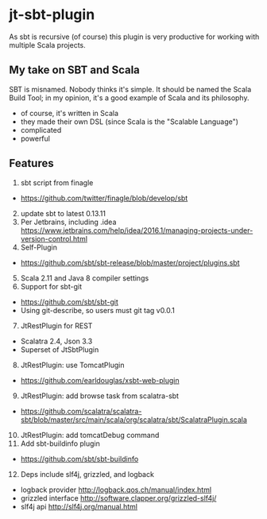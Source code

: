 # jt-sbt-plugin

As sbt is recursive (of course) this plugin is very productive for working with multiple Scala projects.

## My take on SBT and Scala

SBT is misnamed.  Nobody thinks it's simple.  It should be named the Scala Build Tool; in my opinion, it's a good example of Scala and its philosophy.
* of course, it's written in Scala
* they made their own DSL (since Scala is the "Scalable Language")
* complicated
* powerful


## Features

1. sbt script from finagle
  * https://github.com/twitter/finagle/blob/develop/sbt
2. update sbt to latest 0.13.11
3. Per Jetbrains, including .idea
   https://www.jetbrains.com/help/idea/2016.1/managing-projects-under-version-control.html
4. Self-Plugin
  * https://github.com/sbt/sbt-release/blob/master/project/plugins.sbt
5. Scala 2.11 and Java 8 compiler settings
6. Support for sbt-git
  * https://github.com/sbt/sbt-git
  * Using git-describe, so users must git tag v0.0.1
7. JtRestPlugin for REST
  * Scalatra 2.4, Json 3.3
  * Superset of JtSbtPlugin
8. JtRestPlugin: use TomcatPlugin
  * https://github.com/earldouglas/xsbt-web-plugin
9. JtRestPlugin: add browse task from scalatra-sbt
  * https://github.com/scalatra/scalatra-sbt/blob/master/src/main/scala/org/scalatra/sbt/ScalatraPlugin.scala
10. JtRestPlugin: add tomcatDebug command
11. Add sbt-buildinfo plugin
  * https://github.com/sbt/sbt-buildinfo
12. Deps include slf4j, grizzled, and logback
  * logback provider http://logback.qos.ch/manual/index.html
  * grizzled interface http://software.clapper.org/grizzled-slf4j/
  * slf4j api http://slf4j.org/manual.html